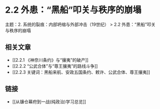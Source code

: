 # 2.2 外患：“黑船”叩关与秩序的崩塌

主题：2. 系统的裂痕：内部坍缩与外部冲击（19世纪） > 2.2 外患：“黑船”叩关与秩序的崩塌

## 相关文章

- [[2.2.1 《神奈川条约》与“攘夷”的破产]]
- [[2.2.2 “公武合体”与“尊王攘夷”的路线斗争]]
- [[2.2.3 关键词：黑船来航、安政五国条约、敕许、公武合体、尊王攘夷]]

## 链接

- [[从镰仓幕府到一战(纯政治)学习总览]]
